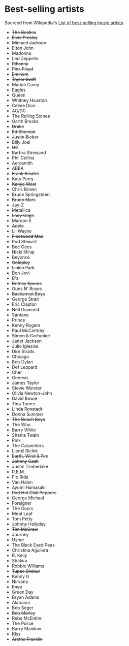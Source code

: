 # Best-selling artists
Sourced from Wikipedia's [List of best-selling music artists](https://en.wikipedia.org/wiki/List_of_best-selling_music_artists).
* ~~The Beatles~~
* ~~Elvis Presley~~
* ~~Michael Jackson~~
* Elton John
* Madonna
* Led Zeppelin
* ~~Rihanna~~
* ~~Pink Floyd~~
* ~~Eminem~~
* ~~Taylor Swift~~
* Mariah Carey
* Eagles
* Queen
* Whitney Houston
* Celine Dion
* AC/DC
* The Rolling Stones
* Garth Brooks
* ~~Drake~~
* ~~Ed Sheeran~~
* ~~Justin Bieber~~
* Billy Joel
* ~~U2~~
* Barbra Streisand
* Phil Collins
* Aerosmith
* ABBA
* ~~Frank Sinatra~~
* ~~Katy Perry~~
* ~~Kanye West~~
* Chris Brown
* Bruce Springsteen
* ~~Bruno Mars~~
* Jay-Z
* Metallica
* ~~Lady Gaga~~
* Maroon 5
* ~~Adele~~
* Lil Wayne
* ~~Fleetwood Mac~~
* Rod Stewart
* Bee Gees
* Nicki Minaj
* Beyoncé
* ~~Coldplay~~
* ~~Linkin Park~~
* Bon Jovi
* B'z
* ~~Britney Spears~~
* Guns N' Roses
* ~~Backstreet Boys~~
* George Strait
* Eric Clapton
* Neil Diamond
* Santana
* Prince
* Kenny Rogers
* Paul McCartney
* ~~Simon & Garfunkel~~
* Janet Jackson
* Julio Iglesias
* Dire Straits
* Chicago
* Bob Dylan
* Def Leppard
* Cher
* Genesis
* James Taylor
* Stevie Wonder
* Olivia Newton-John
* David Bowie
* Tina Turner
* Linda Ronstadt
* Donna Summer
* ~~The Beach Boys~~
* The Who
* Barry White
* Shania Twain
* Pink
* The Carpenters
* Lionel Richie
* ~~Earth, Wind & Fire~~
* ~~Johnny Cash~~
* Justin Timberlake
* R.E.M.
* Flo Rida
* Van Halen
* Ayumi Hamasaki
* ~~Red Hot Chili Peppers~~
* George Michael
* Foreigner
* The Doors
* Meat Loaf
* Tom Petty
* Johnny Hallyday
* ~~Tim McGraw~~
* Journey
* Usher
* The Black Eyed Peas
* Christina Aguilera
* R. Kelly
* Shakira
* Robbie Williams
* ~~Tupac Shakur~~
* Kenny G
* Nirvana
* ~~Enya~~
* Green Day
* Bryan Adams
* Alabama
* Bob Seger
* ~~Bob Marley~~
* Reba McEntire
* The Police
* Barry Manilow
* Kiss
* ~~Aretha Franklin~~